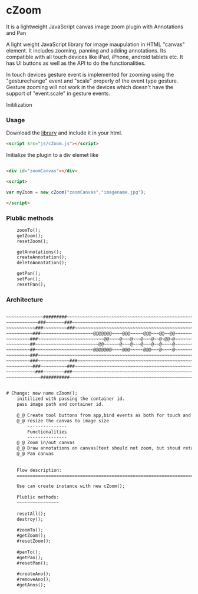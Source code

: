 cZoom
=====

It is a lightweight JavaScript canvas image zoom plugin with Annotations and Pan

A light weight JavaScript library for image maupulation in HTML "canvas" element. It includes zooming, panning and adding annotations. Its compatible with all touch devices like iPad, iPhone, android tablets etc. It has UI buttons as well as the API to do the functionalities.

In touch devices gesture event is implemented for zooming using the "gesturechange" event and "scale" properly of the event type gesture. Gesture zooming will not work in the devices which doesn't have the support of "event.scale" in gesture events.

Initilization

### Usage ###
Download the [library](http://sarathsaleem.github.com/cZoom/src/cZoom.js) and include it in your html.

```html
<script src="js/cZoom.js"></script>
```

Initialize the plugin to a div elemet like 
```html

<div id="zoomCanvas"></div>

<script>

var myZoom = new cZoom("zoomCanvas","imagename.jpg");

</script>
```
### Plublic methods ###
```html
	zoomTo();
	getZoom();
	resetZoom();

	getAnnotations();
	createAnnotation();
	deleteAnnotation();

	getPan();
	setPan();
	resetPan();
```

### Architecture ###

```html

~~~~~~~~~~~~~~#########~~~~~~~~~~~~~~~~~~~~~~~~~~~~~~~~~~~~~~~~~~~~~~~~~
~~~~~~~~~~~~###~~~~~~~###~~~~~~~~~~~~~~~~~~~~~~~~~~~~~~~~~~~~~~~~~~~~~~~
~~~~~~~~~~~###~~~~~~~~~###~~~~~~~~~~~~~~~~~~~~~~~~~~~~~~~~~~~~~~~~~~~~~~
~~~~~~~~~~###~~~~~~~~~~~~~~~~~~~~@@@@@@@~~~~@@@~~~~~@@@~~~@@~~@@~~~~~~~~
~~~~~~~~~###~~~~~~~~~~~~~~~~~~~~~~~~~@@~~~~@~~~@~~~@~~~@~~@~@@~@~~~~~~~~
~~~~~~~~~##~~~~~~~~~~~~~~~~~~~~~~~~@@~~~~~~@~~~@~~~@~~~@~~@~~~~@~~~~~~~~
~~~~~~~~~##~~~~~~~~~~~~~~~~~~~~~~@@@@@@@~~~~@@@~~~~~@@@~~~@~~~~@~~~~~~~~
~~~~~~~~~###~~~~~~~~~~~~~~~~~~~~~~~~~~~~~~~~~~~~~~~~~~~~~~~~~~~~~~~~~~~~
~~~~~~~~~###~~~~~~~~~~~~###~~~~~~~~~~~~~~~~~~~~~~~~~~~~~~~~~~~~~~~~~~~~~
~~~~~~~~~~###~~~~~~~~~~###~~~~~~~~~~~~~~~~~~~~~~~~~~~~~~~~~~~~~~~~~~~~~~
~~~~~~~~~~~###~~~~~~~~###~~~~~~~~~~~~~~~~~~~~~~~~~~~~~~~~~~~~~~~~~~~~~~~
~~~~~~~~~~~~~###########~~~~~~~~~~~~~~~~~~~~~~~~~~~~~~~~~~~~~~~~~~~~~~~~
			

# Change: new name cZoom();
	initilized with passing the container id.
	pass image path and container id.
	
	@_@ Create tool buttons from app,bind events as both for touch and mouse
	@_@ resize the canvas to image size
		---------------
		Functionalities
		---------------
	@_@ Zoom in/out canvas
	@_@ Draw annotations on canvas(text should not zoom, but shoud retain the position)
	@_@ Pan canvas
	
	
	Flow description:
	====================================================================================

	Use can create instance with new cZoom();
	
	Plublic methods:
	~~~~~~~~~~~~~~~~
	
	resetAll();
	destroy();
	
	#zoomTo();
	#getZoom();
	#resetZoom();
	
	#panTo();
	#getPan();
	#resetPan();
	
	#createAno();
	#removeAno();
	#getAnos();	
		
	
	
```

